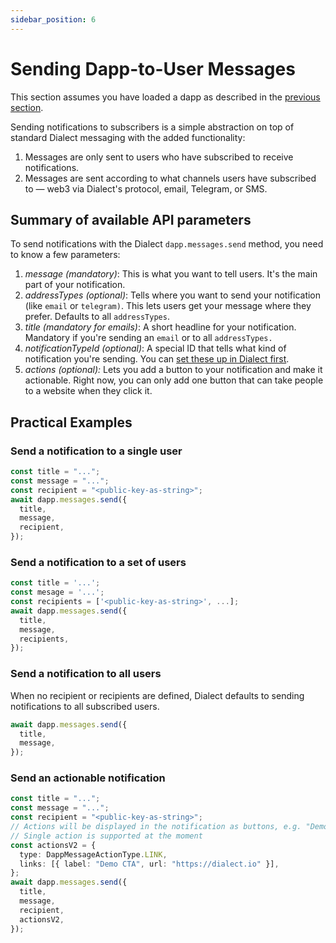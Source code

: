 ```yaml
---
sidebar_position: 6
---
```


# Sending Dapp-to-User Messages

This section assumes you have loaded a dapp as described in the [previous section](load-your-dapp).

Sending notifications to subscribers is a simple abstraction on top of standard Dialect messaging with the added functionality:

1. Messages are only sent to users who have subscribed to receive notifications.
2. Messages are sent according to what channels users have subscribed to — web3 via Dialect's protocol, email, Telegram, or SMS.

## Summary of available API parameters

To send notifications with the Dialect `dapp.messages.send` method, you need to know a few parameters:

1. _message (mandatory)_: This is what you want to tell users. It's the main part of your notification.
2. _addressTypes (optional)_: Tells where you want to send your notification (like `email` or `telegram)`. This lets users get your message where they prefer. Defaults to all `addressTypes`.
3. _title (mandatory for emails)_: A short headline for your notification. Mandatory if you're sending an `email` or to all `addressTypes.`
4. _notificationTypeId (optional)_: A special ID that tells what kind of notification you're sending. You can [set these up in Dialect first](managing-notification-types).
5. _actions (optional):_ Lets you add a button to your notification and make it actionable. Right now, you can only add one button that can take people to a website when they click it.

## Practical Examples

### Send a notification to a single user

```typescript
const title = "...";
const message = "...";
const recipient = "<public-key-as-string>";
await dapp.messages.send({
  title,
  message,
  recipient,
});
```

### Send a notification to a set of users

```typescript
const title = '...';
const mesage = '...';
const recipients = ['<public-key-as-string>', ...];
await dapp.messages.send({
  title,
  message,
  recipients,
});
```

### Send a notification to all users

When no recipient or recipients are defined, Dialect defaults to sending notifications to all subscribed users.

```typescript
await dapp.messages.send({
  title,
  message,
});
```

### Send an actionable notification

```typescript
const title = "...";
const message = "...";
const recipient = "<public-key-as-string>";
// Actions will be displayed in the notification as buttons, e.g. "Demo CTA" button will open "https://dialect.io" in the browser
// Single action is supported at the moment
const actionsV2 = {
  type: DappMessageActionType.LINK,
  links: [{ label: "Demo CTA", url: "https://dialect.io" }],
};
await dapp.messages.send({
  title,
  message,
  recipient,
  actionsV2,
});
```
